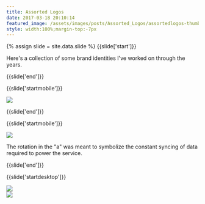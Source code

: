 ```yaml
---
title: Assorted Logos
date: 2017-03-18 20:10:14
featured_image: /assets/images/posts/Assorted_Logos/assortedlogos-thumb.jpg
style: width:100%;margin-top:-7px
---
```

{% assign slide = site.data.slide %}
{{slide['start']}}

Here's a collection of some brand identities I've worked on through the years.

{{slide['end']}}

{{slide['startmobile']}}

<div><img class='full-height' src='{{ site.url }}/assets/images/posts/Assorted_Logos/arin-1-mobile.png' srcset='{{ site.url }}/assets/images/posts/Assorted_Logos/arin-1-mobile.png 375w, {{ site.url }}/assets/images/posts/Assorted_Logos/arin-1-mobile@2x.png 750w, {{ site.url }}/assets/images/posts/Assorted_Logos/arin-1-mobile@3x.png 1125w'></div>

{{slide['end']}}

{{slide['startmobile']}}

<div><img class='full-height' src='{{ site.url }}/assets/images/posts/Assorted_Logos/arin-2-mobile.png' srcset='{{ site.url }}/assets/images/posts/Assorted_Logos/arin-2-mobile.png 375w, {{ site.url }}/assets/images/posts/Assorted_Logos/arin-2-mobile@2x.png 750w, {{ site.url }}/assets/images/posts/Assorted_Logos/arin-2-mobile@3x.png 1125w'></div>

<p class='bg'>The rotation in the "a" was meant to symbolize the constant syncing of data required to power the service.</p>

{{slide['end']}}

{{slide['startdesktop']}}

<div><img src='{{ site.url }}/assets/images/posts/Assorted_Logos/arin-1@2x.png' srcset='{{ site.url }}/assets/images/posts/Assorted_Logos/arin-1.png 634w, {{ site.url }}/assets/images/posts/Assorted_Logos/arin-1@2x.png 1268w, {{ site.url }}/assets/images/posts/Assorted_Logos/arin-1@3x.png 1902w'></div>

<div class='row'>

<div><img src='{{ site.url }}/assets/images/posts/Assorted_Logos/arin-2@2x.png' srcset='{{ site.url }}/assets/images/posts/Assorted_Logos/arin-2.png 314w, {{ site.url }}/assets/images/posts/Assorted_Logos/arin-2@2x.png 628w, {{ site.url }}/assets/images/posts/Assorted_Logos/arin-2@3x.png 942w'></div><!--

--><div><img src='{{ site.url }}/assets/images/posts/Assorted_Logos/arin-3@2x.png' srcset='{{ site.url }}/assets/images/posts/Assorted_Logos/arin-3.png 314w, {{ site.url }}/assets/images/posts/Assorted_Logos/arin-3@2x.png 628w, {{ site.url }}/assets/images/posts/Assorted_Logos/arin-3@3x.png 942w'></div>

</div>

The rotation in the "a" was meant to symbolize the constant syncing of data required to power the service.

{{slide['end']}}

{{slide['startmobile']}}

<div><img class='full-height' src='{{ site.url }}/assets/images/posts/Assorted_Logos/oncorps-1-mobile.png' srcset='{{ site.url }}/assets/images/posts/Assorted_Logos/oncorps-1-mobile.png 375w, {{ site.url }}/assets/images/posts/Assorted_Logos/oncorps-1-mobile@2x.png 750w, {{ site.url }}/assets/images/posts/Assorted_Logos/oncorps-1-mobile@3x.png 1125w'></div>

<p class='bg'>Sometimes the logo designs itself. The "O" and "C" in the name OnCorps are overlaid to symbolize a donut chart.</p>

{{slide['end']}}

{{slide['startmobile']}}

<div><img class='full-height' src='{{ site.url }}/assets/images/posts/Assorted_Logos/oncorps-2-mobile.png' srcset='{{ site.url }}/assets/images/posts/Assorted_Logos/oncorps-2-mobile.png 375w, {{ site.url }}/assets/images/posts/Assorted_Logos/oncorps-2-mobile@2x.png 750w, {{ site.url }}/assets/images/posts/Assorted_Logos/oncorps-2-mobile@3x.png 1125w'></div>

{{slide['end']}}

{{slide['startdesktop']}}

<div class='row'>

<div><img src='{{ site.url }}/assets/images/posts/Assorted_Logos/oncorps-1@3x.png' srcset='{{ site.url }}/assets/images/posts/Assorted_Logos/oncorps-1.png 314w, {{ site.url }}/assets/images/posts/Assorted_Logos/oncorps-1@2x.png 628w, {{ site.url }}/assets/images/posts/Assorted_Logos/oncorps-1@3x.png 942w'></div><!--

--><div><img src='{{ site.url }}/assets/images/posts/Assorted_Logos/oncorps-2@3x.png' srcset='{{ site.url }}/assets/images/posts/Assorted_Logos/oncorps-2.png 154w, {{ site.url }}/assets/images/posts/Assorted_Logos/oncorps-2@2x.png 308w, {{ site.url }}/assets/images/posts/Assorted_Logos/oncorps-2@3x.png 462w'></div>

</div>

Sometimes the logo designs itself. The "O" and "C" in the name OnCorps are overlaid to symbolize a donut chart.

{{slide['end']}}

{{slide['startmobile']}}

<div><img class='full-height' src='{{ site.url }}/assets/images/posts/Assorted_Logos/acre-1-mobile.png' srcset='{{ site.url }}/assets/images/posts/Assorted_Logos/acre-1-mobile.png 375w, {{ site.url }}/assets/images/posts/Assorted_Logos/acre-1-mobile@2x.png 750w, {{ site.url }}/assets/images/posts/Assorted_Logos/acre-1-mobile@3x.png 1125w'></div>

<p class='bg-dark'>We drew probably 1,000 trees before landing on this guy. Made for a real estate application to symbolize the network.</p>

{{slide['end']}}

{{slide['startdesktop']}}

<div><img src='{{ site.url }}/assets/images/posts/Assorted_Logos/acre-1@2x.png' srcset='{{ site.url }}/assets/images/posts/Assorted_Logos/acre-1.png 782w, {{ site.url }}/assets/images/posts/Assorted_Logos/acre-1@2x.png 1564w, {{ site.url }}/assets/images/posts/Assorted_Logos/acre-1@3x.png 2346w'></div>

We drew probably 1,000 trees before landing on this guy. Made for a real estate application to symbolize the network.

{{slide['end']}}

{{slide['startmobile']}}

<div><img class='full-height' src='{{ site.url }}/assets/images/posts/Assorted_Logos/fundwell-2-mobile.png' srcset='{{ site.url }}/assets/images/posts/Assorted_Logos/fundwell-2-mobile.png 375w, {{ site.url }}/assets/images/posts/Assorted_Logos/fundwell-2-mobile@2x.png 750w, {{ site.url }}/assets/images/posts/Assorted_Logos/fundwell-2-mobile@3x.png 1125w'></div>

<p class='bg-dark'>For a money-management app, this mark combines two visual metaphors. One is a coin being dropped into a piggy bank, and the other is a sunrise to symbolize a new financial start.</p>

{{slide['end']}}

{{slide['startdesktop']}}

<div class='row'>

<div><img src='{{ site.url }}/assets/images/posts/Assorted_Logos/fundwell-1@2x.png' srcset='{{ site.url }}/assets/images/posts/Assorted_Logos/fundwell-1.png 234w, {{ site.url }}/assets/images/posts/Assorted_Logos/fundwell-1@2x.png 468w, {{ site.url }}/assets/images/posts/Assorted_Logos/fundwell-1@3x.png 702w'></div><!--

--><div><img src='{{ site.url }}/assets/images/posts/Assorted_Logos/fundwell-2@2x.png' srcset='{{ site.url }}/assets/images/posts/Assorted_Logos/fundwell-2.png 554w, {{ site.url }}/assets/images/posts/Assorted_Logos/fundwell-2@2x.png 1108w, {{ site.url }}/assets/images/posts/Assorted_Logos/fundwell-2@3x.png 1662w'></div>

</div>

For a money-management app, this mark combines two visual metaphors. One is a coin being dropped into a piggy bank, and the other is a sunrise to symbolize a new financial start.

{{slide['end']}}

{{slide['startmobile']}}

<div><img class='full-height' src='{{ site.url }}/assets/images/posts/Assorted_Logos/pinspot-1.png' srcset='{{ site.url }}/assets/images/posts/Assorted_Logos/pinspot-1.png 474w, {{ site.url }}/assets/images/posts/Assorted_Logos/pinspot-1@2x.png 948w, {{ site.url }}/assets/images/posts/Assorted_Logos/pinspot-1@3x.png 1422w'></div>

<p class='bg-dark'>This was for a parking app &hellip; Get it?</p>

{{slide['end']}}

{{slide['startmobile']}}

<div><img class='full-height' src='{{ site.url }}/assets/images/posts/Assorted_Logos/pinspot-2-mobile.png' srcset='{{ site.url }}/assets/images/posts/Assorted_Logos/pinspot-2-mobile.png 375w, {{ site.url }}/assets/images/posts/Assorted_Logos/pinspot-2-mobile@2x.png 750w, {{ site.url }}/assets/images/posts/Assorted_Logos/pinspot-2-mobile@3x.png 1125w'></div>

{{slide['end']}}

{{slide['startmobile']}}

<div><img class='full-height' src='{{ site.url }}/assets/images/posts/Assorted_Logos/pinspot-3-mobile.png' srcset='{{ site.url }}/assets/images/posts/Assorted_Logos/pinspot-3-mobile.png 375w, {{ site.url }}/assets/images/posts/Assorted_Logos/pinspot-3-mobile@2x.png 750w, {{ site.url }}/assets/images/posts/Assorted_Logos/pinspot-3-mobile@3x.png 1125w'></div>

{{slide['end']}}

{{slide['startdesktop']}}

<div class='row'>

<div><img src='{{ site.url }}/assets/images/posts/Assorted_Logos/pinspot-1@2x.png' srcset='{{ site.url }}/assets/images/posts/Assorted_Logos/pinspot-1.png 474w, {{ site.url }}/assets/images/posts/Assorted_Logos/pinspot-1@2x.png 948w, {{ site.url }}/assets/images/posts/Assorted_Logos/pinspot-1@3x.png 1422w'></div><!--

--><div><img src='{{ site.url }}/assets/images/posts/Assorted_Logos/pinspot-2@2x.png' srcset='{{ site.url }}/assets/images/posts/Assorted_Logos/pinspot-2.png 315w, {{ site.url }}/assets/images/posts/Assorted_Logos/pinspot-2@2x.png 630w, {{ site.url }}/assets/images/posts/Assorted_Logos/pinspot-2@3x.png 945w'></div>

</div>

<div><img src='{{ site.url }}/assets/images/posts/Assorted_Logos/pinspot-3@2x.png' srcset='{{ site.url }}/assets/images/posts/Assorted_Logos/pinspot-3.png 794w, {{ site.url }}/assets/images/posts/Assorted_Logos/pinspot-3@2x.png 1588w, {{ site.url }}/assets/images/posts/Assorted_Logos/pinspot-3@3x.png 2382w'></div>

This was for a parking app &hellip; Get it?

{{slide['end']}}

{{slide['startmobile']}}

<div><img class='full-height' src='{{ site.url }}/assets/images/posts/Assorted_Logos/keystone-1-mobile.png' srcset='{{ site.url }}/assets/images/posts/Assorted_Logos/keystone-1-mobile.png 375w, {{ site.url }}/assets/images/posts/Assorted_Logos/keystone-1-mobile@2x.png 750w, {{ site.url }}/assets/images/posts/Assorted_Logos/keystone-1-mobile@3x.png 1125w'></div>

{{slide['end']}}

{{slide['startmobile']}}

<div><img class='full-height' src='{{ site.url }}/assets/images/posts/Assorted_Logos/keystone-2-mobile.png' srcset='{{ site.url }}/assets/images/posts/Assorted_Logos/keystone-2-mobile.png 375w, {{ site.url }}/assets/images/posts/Assorted_Logos/keystone-2-mobile@2x.png 750w, {{ site.url }}/assets/images/posts/Assorted_Logos/keystone-2-mobile@3x.png 1125w'></div>

{{slide['end']}}

{{slide['startmobile']}}

<div><img class='full-height' src='{{ site.url }}/assets/images/posts/Assorted_Logos/keystone-3-mobile.png' srcset='{{ site.url }}/assets/images/posts/Assorted_Logos/keystone-3-mobile.png 375w, {{ site.url }}/assets/images/posts/Assorted_Logos/keystone-3-mobile@2x.png 750w, {{ site.url }}/assets/images/posts/Assorted_Logos/keystone-3-mobile@3x.png 1125w'></div>

<p class='bg'>My friend Tony runs a company in my hometown that tests electronics on things like military-grade helicopters and electric cars. I just cleaned up their logo.</p>

¯\\\_(ツ)\_/¯

{{slide['end']}}

{{slide['startdesktop']}}

<div><img src='{{ site.url }}/assets/images/posts/Assorted_Logos/keystone-1@2x.png' srcset='{{ site.url }}/assets/images/posts/Assorted_Logos/keystone-1.png 794w, {{ site.url }}/assets/images/posts/Assorted_Logos/keystone-1@2x.png 1588w, {{ site.url }}/assets/images/posts/Assorted_Logos/keystone-1@3x.png 2382w'></div>

<div class='row'>

<div><img src='{{ site.url }}/assets/images/posts/Assorted_Logos/keystone-2@2x.png' srcset='{{ site.url }}/assets/images/posts/Assorted_Logos/keystone-2.png 555w, {{ site.url }}/assets/images/posts/Assorted_Logos/keystone-2@2x.png 1110w, {{ site.url }}/assets/images/posts/Assorted_Logos/keystone-2@3x.png 1665w'></div><!--

--><div><img src='{{ site.url }}/assets/images/posts/Assorted_Logos/keystone-3@2x.png' srcset='{{ site.url }}/assets/images/posts/Assorted_Logos/keystone-3.png 234w, {{ site.url }}/assets/images/posts/Assorted_Logos/keystone-3@2x.png 468w, {{ site.url }}/assets/images/posts/Assorted_Logos/keystone-3@3x.png 702w'></div>

</div>

My friend Tony runs a company in my hometown that tests electronics on things like military-grade helicopters and electric cars. I just cleaned up their logo.

¯\\\_(ツ)\_/¯

{{slide['end']}}


{{slide['startmobile']}}

<div><img class='full-height' src='{{ site.url }}/assets/images/posts/Assorted_Logos/studentsuccess-1-mobile.png' srcset='{{ site.url }}/assets/images/posts/Assorted_Logos/studentsuccess-1-mobile.png 375w, {{ site.url }}/assets/images/posts/Assorted_Logos/studentsuccess-1-mobile@2x.png 750w, {{ site.url }}/assets/images/posts/Assorted_Logos/studentsuccess-1-mobile@3x.png 1125w'></div>

<p class='bg'>A logo for an online educational platform.</p>


{{slide['end']}}


{{slide['startdesktop']}}


<div><img src='{{ site.url }}/assets/images/posts/Assorted_Logos/studentsuccess-1@2x.png' srcset='{{ site.url }}/assets/images/posts/Assorted_Logos/studentsuccess-1.png 794w, {{ site.url }}/assets/images/posts/Assorted_Logos/studentsuccess-1@2x.png 1588w, {{ site.url }}/assets/images/posts/Assorted_Logos/studentsuccess-1@3x.png 2382w'></div>

A logo for an online educational platform.


{{slide['end']}}


{{slide['startmobile']}}

<div><img class='full-height' src='{{ site.url }}/assets/images/posts/Assorted_Logos/grovecitymatters-1-mobile.png' srcset='{{ site.url }}/assets/images/posts/Assorted_Logos/grovecitymatters-1-mobile.png 375w, {{ site.url }}/assets/images/posts/Assorted_Logos/grovecitymatters-1-mobile@2x.png 750w, {{ site.url }}/assets/images/posts/Assorted_Logos/grovecitymatters-1-mobile@3x.png 1125w'></div>

<p class='bg'>Concept for a campaign at Grove City University.</p>


{{slide['end']}}


{{slide['startdesktop']}}

<div><img src='{{ site.url }}/assets/images/posts/Assorted_Logos/grovecitymatters-1@2x.png' srcset='{{ site.url }}/assets/images/posts/Assorted_Logos/grovecitymatters-1.png 794w, {{ site.url }}/assets/images/posts/Assorted_Logos/grovecitymatters-1@2x.png 1588w, {{ site.url }}/assets/images/posts/Assorted_Logos/grovecitymatters-1@3x.png 2382w'></div>


Concept for a campaign at Grove City University.



{{slide['end']}}


{{slide['startmobile']}}

<div><img class='full-height' src='{{ site.url }}/assets/images/posts/Assorted_Logos/ppc-1-mobile.png' srcset='{{ site.url }}/assets/images/posts/Assorted_Logos/ppc-1-mobile.png 375w, {{ site.url }}/assets/images/posts/Assorted_Logos/ppc-1-mobile@2x.png 750w, {{ site.url }}/assets/images/posts/Assorted_Logos/ppc-1-mobile@3x.png 1125w'></div>

<p class='bg'>A proposed branding re-haul for The Pittsburgh Parks Convervancy was inspired by nature and the city living together.</p>


{{slide['end']}}



{{slide['startdesktop']}}

<div><img src='{{ site.url }}/assets/images/posts/Assorted_Logos/ppc-1@2x.png' srcset='{{ site.url }}/assets/images/posts/Assorted_Logos/ppc-1.png 634w, {{ site.url }}/assets/images/posts/Assorted_Logos/ppc-1@2x.png 1268w, {{ site.url }}/assets/images/posts/Assorted_Logos/ppc-1@3x.png 1902w'></div>


<div class='row'>

<div><img src='{{ site.url }}/assets/images/posts/Assorted_Logos/ppc-2@2x.png' srcset='{{ site.url }}/assets/images/posts/Assorted_Logos/ppc-2.png 314w, {{ site.url }}/assets/images/posts/Assorted_Logos/ppc-2@2x.png 628w, {{ site.url }}/assets/images/posts/Assorted_Logos/ppc-2@3x.png 942w'></div><!--

--><div><img src='{{ site.url }}/assets/images/posts/Assorted_Logos/ppc-3@2x.png' srcset='{{ site.url }}/assets/images/posts/Assorted_Logos/ppc-3.png 314w, {{ site.url }}/assets/images/posts/Assorted_Logos/ppc-3@2x.png 628w, {{ site.url }}/assets/images/posts/Assorted_Logos/ppc-3@3x.png 942w'></div>

</div>


A proposed branding re-haul for The Pittsburgh Parks Convervancy was inspired by nature and the city living together.


{{slide['end']}}



{{slide['startmobile']}}

<div><img class='full-height' src='{{ site.url }}/assets/images/posts/Assorted_Logos/surgicorps-1-mobile.png' srcset='{{ site.url }}/assets/images/posts/Assorted_Logos/surgicorps-1-mobile.png 375w, {{ site.url }}/assets/images/posts/Assorted_Logos/surgicorps-1-mobile@2x.png 750w, {{ site.url }}/assets/images/posts/Assorted_Logos/surgicorps-1-mobile@3x.png 1125w'></div>

<p class='bg'>Surgicorps International provides free surgical and medical care to people in need in developing countries. They bring smiles to tons of people everyday, so why not the logo too?</p>


{{slide['end']}}



{{slide['startdesktop']}}



<div class='row'>

<div><img src='{{ site.url }}/assets/images/posts/Assorted_Logos/surgicorps-1@2x.png' srcset='{{ site.url }}/assets/images/posts/Assorted_Logos/surgicorps-1.png 476w, {{ site.url }}/assets/images/posts/Assorted_Logos/surgicorps-1@2x.png 952w, {{ site.url }}/assets/images/posts/Assorted_Logos/surgicorps-1@3x.png 1428w'></div><!--

--><div><img src='{{ site.url }}/assets/images/posts/Assorted_Logos/surgicorps-3@2x.png' srcset='{{ site.url }}/assets/images/posts/Assorted_Logos/surgicorps-3.png 394w, {{ site.url }}/assets/images/posts/Assorted_Logos/surgicorps-3@2x.png 788w, {{ site.url }}/assets/images/posts/Assorted_Logos/surgicorps-3@3x.png 1182w'></div>

</div>


Surgicorps International provides free surgical and medical care to people in need in developing countries. They bring smiles to tons of people everyday, so why not the logo too?


{{slide['end']}}


